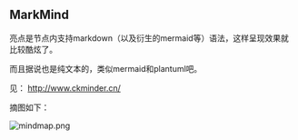 



## MarkMind



亮点是节点内支持markdown（以及衍生的mermaid等）语法，这样呈现效果就比较酷炫了。

而且据说也是纯文本的，类似mermaid和plantuml吧。



见： http://www.ckminder.cn/



摘图如下：

![mindmap.png](https://s1.ax1x.com/2020/08/22/da5bQ0.png)

